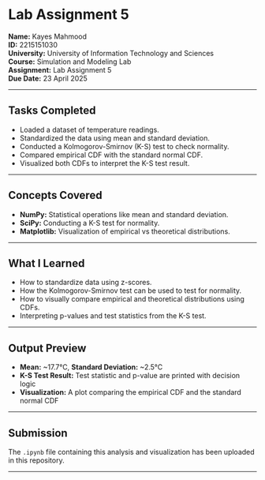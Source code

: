 # Lab Assignment 5  
**Name:** Kayes Mahmood  
**ID:** 2215151030  
**University:** University of Information Technology and Sciences  
**Course:** Simulation and Modeling Lab  
**Assignment:** Lab Assignment 5  
**Due Date:** 23 April 2025  

---

## Tasks Completed

- Loaded a dataset of temperature readings.
- Standardized the data using mean and standard deviation.
- Conducted a Kolmogorov-Smirnov (K-S) test to check normality.
- Compared empirical CDF with the standard normal CDF.
- Visualized both CDFs to interpret the K-S test result.

---

## Concepts Covered

- **NumPy:** Statistical operations like mean and standard deviation.
- **SciPy:** Conducting a K-S test for normality.
- **Matplotlib:** Visualization of empirical vs theoretical distributions.

---

## What I Learned

- How to standardize data using z-scores.
- How the Kolmogorov-Smirnov test can be used to test for normality.
- How to visually compare empirical and theoretical distributions using CDFs.
- Interpreting p-values and test statistics from the K-S test.

---

## Output Preview
 
- **Mean:** ~17.7°C, **Standard Deviation:** ~2.5°C
- **K-S Test Result:** Test statistic and p-value are printed with decision logic
- **Visualization:** A plot comparing the empirical CDF and the standard normal CDF

---

## Submission

The `.ipynb` file containing this analysis and visualization has been uploaded in this repository.

---
